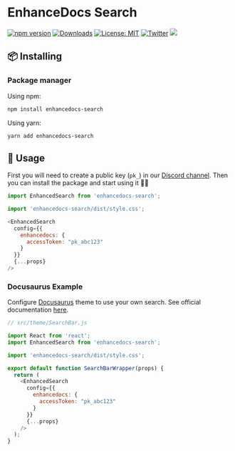 # EnhanceDocs Search

[![npm version](https://img.shields.io/npm/v/enhancedocs-search.svg)](https://www.npmjs.com/package/enhancedocs-search)
[![Downloads](https://img.shields.io/npm/dm/enhancedocs-search.svg)](https://www.npmjs.com/package/enhancedocs-search)
[![License: MIT](https://img.shields.io/badge/license-Apache--2.0-yellow)](https://www.apache.org/licenses/LICENSE-2.0)
 [![Twitter](https://img.shields.io/twitter/url/https/twitter.com/enhancedocs.svg?style=social&label=Follow%20%40EnhanceDocs)](https://twitter.com/langchainai)
[![](https://dcbadge.vercel.app/api/server/AUDa3KZavw?compact=true&style=flat)](https://discord.com/invite/AUDa3KZavw)

## 📦 Installing

### Package manager

Using npm:

```bash
npm install enhancedocs-search
```

Using yarn:

```bash
yarn add enhancedocs-search
```

## 🚀 Usage

First you will need to create a public key (`pk_`) in our [Discord channel](https://discord.com/invite/AUDa3KZavw).
Then you can install the package and start using it 🎉🎉

```js
import EnhancedSearch from 'enhancedocs-search';

import 'enhancedocs-search/dist/style.css';

<EnhancedSearch
  config={{
    enhancedocs: {
      accessToken: "pk_abc123"
    }
  }}
  {...props}
/>
```

### Docusaurus Example

Configure [Docusaurus](https://docusaurus.io/) theme to use your own search.
See official documentation [here](https://docusaurus.io/docs/search#using-your-own-search).

```js
// src/theme/SearchBar.js

import React from 'react';
import EnhancedSearch from 'enhancedocs-search';

import 'enhancedocs-search/dist/style.css';

export default function SearchBarWrapper(props) {
  return (
    <EnhancedSearch
      config={{
        enhancedocs: {
          accessToken: "pk_abc123"
        }
      }}
      {...props}
    />
  );
}
```

